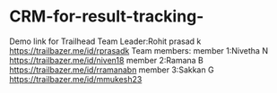 # CRM-for-result-tracking-
Demo link for Trailhead
Team Leader:Rohit prasad k
https://trailbazer.me/id/rprasadk
Team members:
member 1:Nivetha N
https://trailbazer.me/id/niven18
member 2:Ramana B
https://trailbazer.me/id/rramanabn
member 3:Sakkan G
https://trailbazer.me/id/mmukesh23
